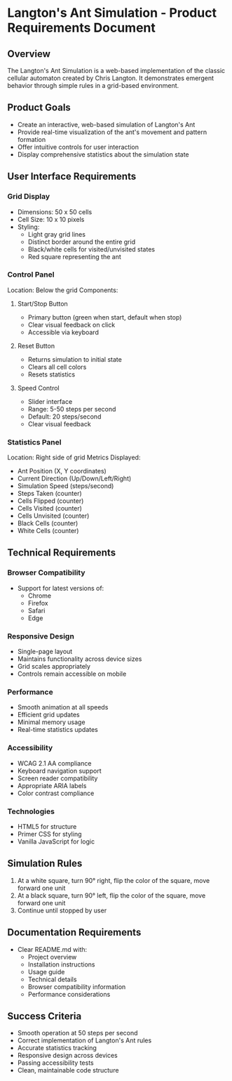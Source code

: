 # Langton's Ant Simulation - Product Requirements Document

## Overview
The Langton's Ant Simulation is a web-based implementation of the classic cellular automaton created by Chris Langton. It demonstrates emergent behavior through simple rules in a grid-based environment.

## Product Goals
- Create an interactive, web-based simulation of Langton's Ant
- Provide real-time visualization of the ant's movement and pattern formation
- Offer intuitive controls for user interaction
- Display comprehensive statistics about the simulation state

## User Interface Requirements

### Grid Display
- Dimensions: 50 x 50 cells
- Cell Size: 10 x 10 pixels
- Styling:
  - Light gray grid lines
  - Distinct border around the entire grid
  - Black/white cells for visited/unvisited states
  - Red square representing the ant

### Control Panel
Location: Below the grid
Components:
1. Start/Stop Button
   - Primary button (green when start, default when stop)
   - Clear visual feedback on click
   - Accessible via keyboard

2. Reset Button
   - Returns simulation to initial state
   - Clears all cell colors
   - Resets statistics

3. Speed Control
   - Slider interface
   - Range: 5-50 steps per second
   - Default: 20 steps/second
   - Clear visual feedback

### Statistics Panel
Location: Right side of grid
Metrics Displayed:
- Ant Position (X, Y coordinates)
- Current Direction (Up/Down/Left/Right)
- Simulation Speed (steps/second)
- Steps Taken (counter)
- Cells Flipped (counter)
- Cells Visited (counter)
- Cells Unvisited (counter)
- Black Cells (counter)
- White Cells (counter)

## Technical Requirements

### Browser Compatibility
- Support for latest versions of:
  - Chrome
  - Firefox
  - Safari
  - Edge

### Responsive Design
- Single-page layout
- Maintains functionality across device sizes
- Grid scales appropriately
- Controls remain accessible on mobile

### Performance
- Smooth animation at all speeds
- Efficient grid updates
- Minimal memory usage
- Real-time statistics updates

### Accessibility
- WCAG 2.1 AA compliance
- Keyboard navigation support
- Screen reader compatibility
- Appropriate ARIA labels
- Color contrast compliance

### Technologies
- HTML5 for structure
- Primer CSS for styling
- Vanilla JavaScript for logic

## Simulation Rules
1. At a white square, turn 90° right, flip the color of the square, move forward one unit
2. At a black square, turn 90° left, flip the color of the square, move forward one unit
3. Continue until stopped by user

## Documentation Requirements
- Clear README.md with:
  - Project overview
  - Installation instructions
  - Usage guide
  - Technical details
  - Browser compatibility information
  - Performance considerations

## Success Criteria
- Smooth operation at 50 steps per second
- Correct implementation of Langton's Ant rules
- Accurate statistics tracking
- Responsive design across devices
- Passing accessibility tests
- Clean, maintainable code structure
